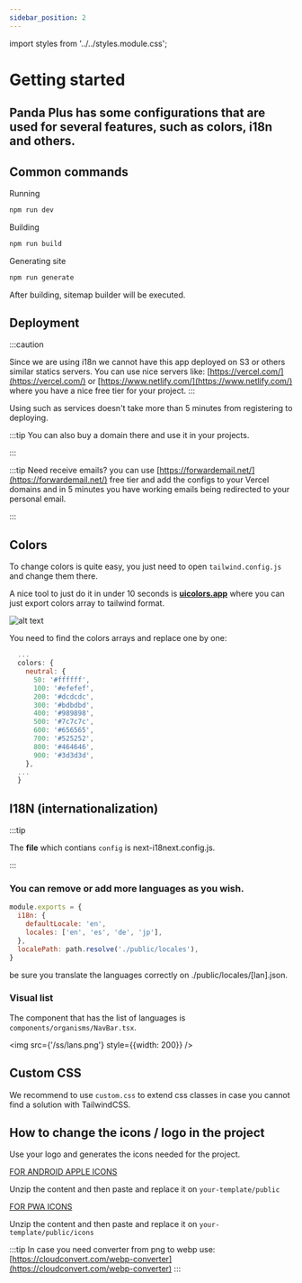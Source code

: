 ```yaml
---
sidebar_position: 2
---
```


import styles from '../../styles.module.css';


# Getting started 

<h2>Panda Plus has some configurations that are used for several features, such as colors, i18n and others.</h2>

## Common commands 

Running

``` sh
npm run dev
```

Building

``` sh
npm run build 
```

Generating site

``` sh
npm run generate 
```

After building, sitemap builder will be executed.

## Deployment 

:::caution

Since we are using i18n we cannot have this app deployed on S3 or others similar statics servers. You can use nice servers like:
[https://vercel.com/](https://vercel.com/) or [https://www.netlify.com/](https://www.netlify.com/) where you have a nice free tier for your project.
:::

Using such as services doesn't take more than 5 minutes from registering to deploying. 

:::tip
You can also buy a domain there and use it in your projects.

:::

:::tip
Need receive emails? you can use [https://forwardemail.net/](https://forwardemail.net/) free tier and add the configs to your Vercel domains and in 5 minutes you have working emails being redirected to your personal email.

:::



## Colors

To change colors is quite easy, you just need to open `tailwind.config.js` and change them there.

A nice tool to just do it in under 10 seconds is **[uicolors.app](https://uicolors.app/create)** where you can just export colors array to tailwind format.

![alt text](/ss/colorgen.png)

You need to find the colors arrays and replace one by one:

``` javascript
  ...
  colors: {
    neutral: {
      50: '#ffffff',
      100: '#efefef',
      200: '#dcdcdc',
      300: '#bdbdbd',
      400: '#989898',
      500: '#7c7c7c',
      600: '#656565',
      700: '#525252',
      800: '#464646',
      900: '#3d3d3d',
    },
  ...
  }
```

## I18N (internationalization)

:::tip

The **file** which contians `config` is next-i18next.config.js.

:::

### You can remove or add more languages as you wish.

``` javascript
module.exports = {
  i18n: {
    defaultLocale: 'en',
    locales: ['en', 'es', 'de', 'jp'],
  },
  localePath: path.resolve('./public/locales'),
}

```
be sure you translate the languages correctly on ./public/locales/[lan].json.

### Visual list 

The component that has the list of languages is `components/organisms/NavBar.tsx`.

<img src={'/ss/lans.png'} style={{width: 200}} />

## Custom CSS

We recommend to use `custom.css` to extend css classes in case you cannot find a solution with TailwindCSS.

## How to change the icons / logo in the project

Use your logo and generates the icons needed for the project.

<div>
  <a href="https://favicon.io/favicon-converter/">FOR ANDROID APPLE ICONS</a> 
</div>

Unzip the content and then paste and replace it on `your-template/public`

<div>
  <a href="https://tools.crawlink.com/tools/pwa-icon-generator/">FOR PWA ICONS</a> 
</div>

Unzip the content and then paste and replace it on `your-template/public/icons`


:::tip
In case you need converter from png to webp use: [https://cloudconvert.com/webp-converter](https://cloudconvert.com/webp-converter)
:::


<head>
<meta property="og:title" content="Panda Plus"/>
<meta property="og:image" content="https://media.discordapp.net/attachments/1092919759911256125/1092920698198032545/1.png?width=588&height=588"/>
<meta property="og:description" content="If you have the Panda Plus template, this includes Panda Core (Free) and you have a landing page with multiple features, such as dark/light mode, i18n, sections and more."/>
<meta property="og:url" content="https://docu.blue-panda.dev/docs/category/-tutorial---plus"/>
</head>
